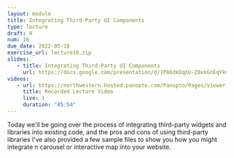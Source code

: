 ```yaml
---
layout: module
title: Integrating Third-Party UI Components
type: lecture
draft: 0
num: 16
due_date: 2022-05-18
exercise_url: lecture16.zip
slides:
   - title: Integrating Third-Party UI Components
     url: https://docs.google.com/presentation/d/1P86dkDqXU-Z0xkGnEqYkm_ohx0eywTWwNaTiRRCBOVU/edit?usp=sharing
videos:
   - url: https://northwestern.hosted.panopto.com/Panopto/Pages/Viewer.aspx?id=68ef8f88-d1bc-4ddc-a9e9-ae99015ab958
     title: Recorded Lecture Video
     live: 1
     duration: "45:54"
---
```


Today we'll be going over the process of integrating third-party widgets and libraries into existing code, and the pros and cons of using third-party libraries I've also provided a few sample files to show you how you might integrate n carousel or interactive map into your website.